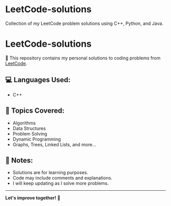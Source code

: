 # LeetCode-solutions
Collection of my LeetCode problem solutions using C++, Python, and Java.
# LeetCode-solutions

🚀 This repository contains my personal solutions to coding problems from [LeetCode](https://leetcode.com/).

## 💻 Languages Used:
- C++

## 🎯 Topics Covered:
- Algorithms
- Data Structures
- Problem Solving
- Dynamic Programming
- Graphs, Trees, Linked Lists, and more...

## 📌 Notes:
- Solutions are for learning purposes.
- Code may include comments and explanations.
- I will keep updating as I solve more problems.

---

**Let's improve together!** 🚀

